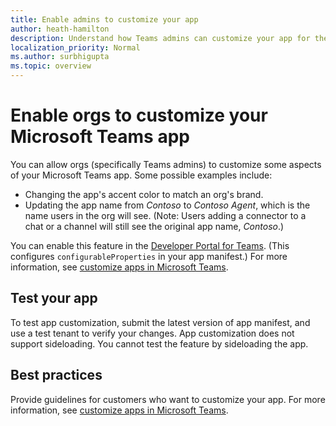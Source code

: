 ```yaml
---
title: Enable admins to customize your app
author: heath-hamilton
description: Understand how Teams admins can customize your app for their org.
localization_priority: Normal
ms.author: surbhigupta
ms.topic: overview
---
```

# Enable orgs to customize your Microsoft Teams app

You can allow orgs (specifically Teams admins) to customize some aspects of your Microsoft Teams app. Some possible examples include:

* Changing the app's accent color to match an org's brand.
* Updating the app name from *Contoso* to *Contoso Agent*, which is the name users in the org will see. (Note: Users adding a connector to a chat or a channel will still see the original app name, *Contoso*.)

You can enable this feature in the [Developer Portal for Teams](https://dev.teams.microsoft.com/home). (This configures `configurableProperties` in your app manifest.) For more information, see [customize apps in Microsoft Teams](/MicrosoftTeams/customize-apps).

## Test your app

To test app customization, submit the latest version of app manifest, and use a test tenant to verify your changes. App customization does not support sideloading. You cannot test the feature by sideloading the app. 


## Best practices

Provide guidelines for customers who want to customize your app. For more information, see [customize apps in Microsoft Teams](/MicrosoftTeams/customize-apps).
